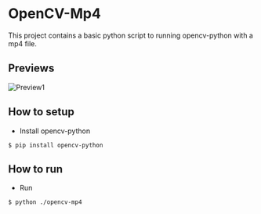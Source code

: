# OpenCV-Mp4
This project contains a basic python script to running opencv-python with a mp4 file.

## Previews

![Preview1](docs/preview/preview1.PNG?raw=true "Preview1")

## How to setup
- Install opencv-python
```
$ pip install opencv-python
```

## How to run
- Run
```
$ python ./opencv-mp4
```
